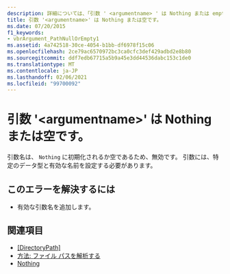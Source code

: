 ```yaml
---
description: 詳細については、「引数 ' <argumentname> ' は Nothing または empty」を参照してください。
title: 引数 '<argumentname>' は Nothing または空です。
ms.date: 07/20/2015
f1_keywords:
- vbrArgument_PathNullOrEmpty1
ms.assetid: 4a742518-30ce-4054-b1bb-df6978f15c06
ms.openlocfilehash: 2ce79ac6570972bc3ca0cfc3def429adbd2e8b80
ms.sourcegitcommit: ddf7edb67715a5b9a45e3dd44536dabc153c1de0
ms.translationtype: MT
ms.contentlocale: ja-JP
ms.lasthandoff: 02/06/2021
ms.locfileid: "99700092"
---
```

# <a name="argument-argumentname-is-nothing-or-empty"></a>引数 '\<argumentname>' は Nothing または空です。

引数名は、 `Nothing` に初期化されるか空であるため、無効です。 引数には、特定のデータ型と有効な名前を設定する必要があります。  
  
## <a name="to-correct-this-error"></a>このエラーを解決するには  
  
- 有効な引数名を追加します。  
  
## <a name="see-also"></a>関連項目

- [[DirectoryPath]](xref:Microsoft.VisualBasic.ApplicationServices.AssemblyInfo.DirectoryPath)
- [方法: ファイル パスを解析する](../developing-apps/programming/drives-directories-files/how-to-parse-file-paths.md)
- [Nothing](../language-reference/nothing.md)
